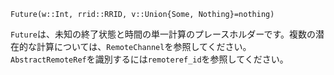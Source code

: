 ```
Future(w::Int, rrid::RRID, v::Union{Some, Nothing}=nothing)
```

`Future`は、未知の終了状態と時間の単一計算のプレースホルダーです。複数の潜在的な計算については、`RemoteChannel`を参照してください。`AbstractRemoteRef`を識別するには`remoteref_id`を参照してください。
